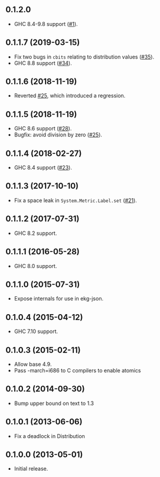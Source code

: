 ## 0.1.2.0

 * GHC 8.4-9.8 support
   ([#1](https://github.com/input-output-hk/ekg-core/pull/1)).

## 0.1.1.7 (2019-03-15)

 * Fix two bugs in `cbits` relating to distribution values
   ([#35](https://github.com/tibbe/ekg-core/pull/35)).
 * GHC 8.8 support ([#34](https://github.com/tibbe/ekg-core/pull/34)).

## 0.1.1.6 (2018-11-19)

 * Reverted [#25](https://github.com/tibbe/ekg-core/pull/25), which
   introduced a regression.

## 0.1.1.5 (2018-11-19)

 * GHC 8.6 support ([#28](https://github.com/tibbe/ekg-core/pull/28)).
 * Bugfix: avoid division by zero ([#25](https://github.com/tibbe/ekg-core/pull/25)).

## 0.1.1.4 (2018-02-27)

 * GHC 8.4 support ([#23](https://github.com/tibbe/ekg-core/pull/23)).

## 0.1.1.3 (2017-10-10)

 * Fix a space leak in `System.Metric.Label.set` ([#21](https://github.com/tibbe/ekg-core/pull/21)).

## 0.1.1.2 (2017-07-31)

 * GHC 8.2 support.

## 0.1.1.1 (2016-05-28)

 * GHC 8.0 support.

## 0.1.1.0 (2015-07-31)

 * Expose internals for use in ekg-json.

## 0.1.0.4 (2015-04-12)

 * GHC 7.10 support.

## 0.1.0.3 (2015-02-11)

 * Allow base 4.9.
 * Pass -march=i686 to C compilers to enable atomics

## 0.1.0.2 (2014-09-30)

 * Bump upper bound on text to 1.3

## 0.1.0.1 (2013-06-06)

 * Fix a deadlock in Distribution

## 0.1.0.0 (2013-05-01)

 * Initial release.
